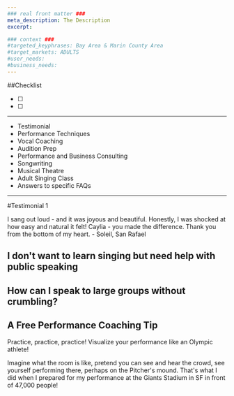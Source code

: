 ```yaml
---
### real front matter ###
meta_description: The Description
excerpt:

### context ###
#targeted_keyphrases: Bay Area & Marin County Area
#target_markets: ADULTS
#user_needs:
#business_needs:
---
```

##Checklist

- [ ]
- [ ]

---

- Testimonial
- Performance Techniques
- Vocal Coaching
- Audition Prep
- Performance and Business Consulting
- Songwriting
- Musical Theatre
- Adult Singing Class
- Answers to specific FAQs
---
#Testimonial 1

I sang out loud - and it was joyous and beautiful.  Honestly, I was shocked at how easy and natural it felt! Caylia - you made the difference. Thank you from the bottom of my heart. - Soleil, San Rafael

## I don't want to learn singing but need help with public speaking

## How can I speak to large groups without crumbling?

<!-- Review below -->
## A Free Performance Coaching Tip

Practice, practice, practice! Visualize your performance like an Olympic athlete!

Imagine what the room is like, pretend you can see and hear the crowd, see yourself performing there, perhaps on the Pitcher's mound. That's what I did when I prepared for my performance at the Giants Stadium in SF in front of 47,000 people!
